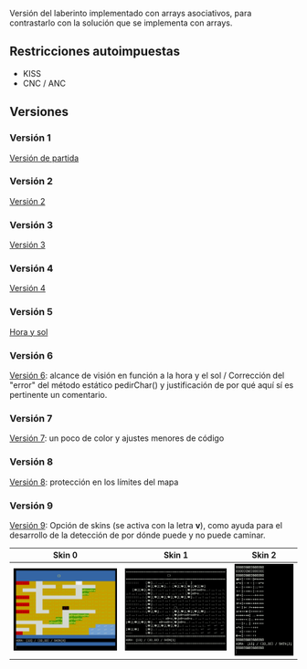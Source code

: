 
Versión del laberinto implementado con arrays asociativos, para contrastarlo con la solución que se implementa con arrays.

## Restricciones autoimpuestas

- KISS
- CNC / ANC


## Versiones

### Versión 1

[Versión de partida](ArrayAsociativo001.java)

### Versión 2

[Versión 2](ArrayAsociativo002.java)

### Versión 3

[Versión 3](ArrayAsociativo003.java)

### Versión 4

[Versión 4](ArrayAsociativo004.java)

### Versión 5

[Hora y sol](ArrayAsociativo005.java)


### Versión 6

[Versión 6](ArrayAsociativo006.java): alcance de visión en función a la hora y el sol / Corrección del "error" del método estático pedirChar() y justificación de por qué aquí sí es pertinente un comentario. 

### Versión 7

[Versión 7](ArrayAsociativo007.java): un poco de color y ajustes menores de código

### Versión 8

[Versión 8](ArrayAsociativo008.java): protección en los límites del mapa

### Versión 9

[Versión 9](ArrayAsociativo009.java): Opción de skins (se activa con la letra **v**), como ayuda para el desarrollo de la detección de por dónde puede y no puede caminar. 

|Skin 0|Skin 1|Skin 2
|-|-|-
|![](/imagenes/ArrayAsociativoV9SKIN0.png)|![](/imagenes/ArrayAsociativoV9SKIN1.png)|![](/imagenes/ArrayAsociativoV9SKIN2.png)